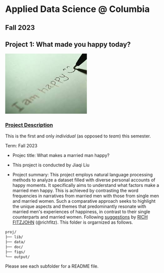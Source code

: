 # Applied Data Science @ Columbia
## Fall 2023
## Project 1: What made you happy today?

![image](figs/title.jpeg)

### [Project Description](doc/Proj1_desc.md)
This is the first and only *individual* (as opposed to *team*) this semester. 

Term: Fall 2023

+ Projec title: What makes a married man happy?
+ This project is conducted by Jiaqi Liu

+ Project summary: This project employs natural language processing methods to analyze a dataset filled with diverse personal accounts of happy moments. It specifically aims to understand what factors make a married men happy. This is achieved by contrasting the word frequencies in narratives from married men with those from single men and married women. Such a comparative approach seeks to highlight the unique aspects and themes that predominantly resonate with married men's experiences of happiness, in contrast to their single counterparts and married women.
Following [suggestions](http://nicercode.github.io/blog/2013-04-05-projects/) by [RICH FITZJOHN](http://nicercode.github.io/about/#Team) (@richfitz). This folder is orgarnized as follows.

```
proj/
├── lib/
├── data/
├── doc/
├── figs/
└── output/
```

Please see each subfolder for a README file.
